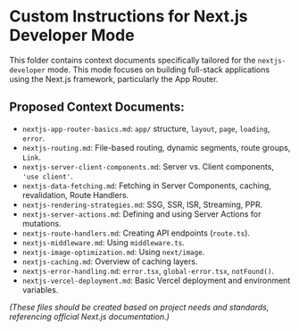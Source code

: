 # Custom Instructions for Next.js Developer Mode

This folder contains context documents specifically tailored for the `nextjs-developer` mode. This mode focuses on building full-stack applications using the Next.js framework, particularly the App Router.

## Proposed Context Documents:

*   `nextjs-app-router-basics.md`: `app/` structure, `layout`, `page`, `loading`, `error`.
*   `nextjs-routing.md`: File-based routing, dynamic segments, route groups, `Link`.
*   `nextjs-server-client-components.md`: Server vs. Client components, `'use client'`.
*   `nextjs-data-fetching.md`: Fetching in Server Components, caching, revalidation, Route Handlers.
*   `nextjs-rendering-strategies.md`: SSG, SSR, ISR, Streaming, PPR.
*   `nextjs-server-actions.md`: Defining and using Server Actions for mutations.
*   `nextjs-route-handlers.md`: Creating API endpoints (`route.ts`).
*   `nextjs-middleware.md`: Using `middleware.ts`.
*   `nextjs-image-optimization.md`: Using `next/image`.
*   `nextjs-caching.md`: Overview of caching layers.
*   `nextjs-error-handling.md`: `error.tsx`, `global-error.tsx`, `notFound()`.
*   `nextjs-vercel-deployment.md`: Basic Vercel deployment and environment variables.

*(These files should be created based on project needs and standards, referencing official Next.js documentation.)*